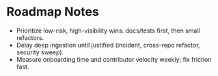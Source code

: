 # Roadmap Notes
- Prioritize low-risk, high-visibility wins: docs/tests first, then small refactors.
- Delay deep ingestion until justified (incident, cross-repo refactor, security sweep).
- Measure onboarding time and contributor velocity weekly; fix friction fast.
